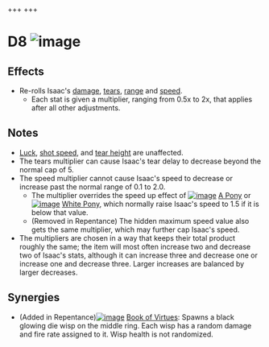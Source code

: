 +++
+++

 # D8 ![image](/image/D8.png) 


Effects
---------


* Re-rolls Isaac's [damage](/wiki/Damage "Damage"), [tears](/wiki/Tears "Tears"), [range](/wiki/Range "Range") and [speed](/wiki/Speed "Speed").
	+ Each stat is given a multiplier, ranging from 0.5x to 2x, that applies after all other adjustments.


Notes
-------


* [Luck](/wiki/Luck "Luck"), [shot speed](/wiki/Shot_speed "Shot speed"), and [tear height](/wiki/Hidden_Attributes "Hidden Attributes") are unaffected.
* The tears multiplier can cause Isaac's tear delay to decrease beyond the normal cap of 5.
* The speed multiplier cannot cause Isaac's speed to decrease or increase past the normal range of 0.1 to 2.0.
	+ The multiplier overrides the speed up effect of [![image](/image/A_Pony.png)](/wiki/A_Pony "A Pony") [A Pony](/wiki/A_Pony "A Pony") or [![image](/image/White_Pony.png)](/wiki/White_Pony "White Pony") [White Pony](/wiki/White_Pony "White Pony"), which normally raise Isaac's speed to 1.5 if it is below that value.
	+ (Removed in Repentance) The hidden maximum speed value also gets the same multiplier, which may further cap Isaac's speed.
* The multipliers are chosen in a way that keeps their total product roughly the same; the item will most often increase two and decrease two of Isaac's stats, although it can increase three and decrease one or increase one and decrease three. Larger increases are balanced by larger decreases.


Synergies
-----------


* (Added in Repentance)[![image](/image/Book_of_Virtues.png)](/wiki/Book_of_Virtues "Book of Virtues") [Book of Virtues](/wiki/Book_of_Virtues "Book of Virtues"): Spawns a black glowing die wisp on the middle ring. Each wisp has a random damage and fire rate assigned to it. Wisp health is not randomized.


